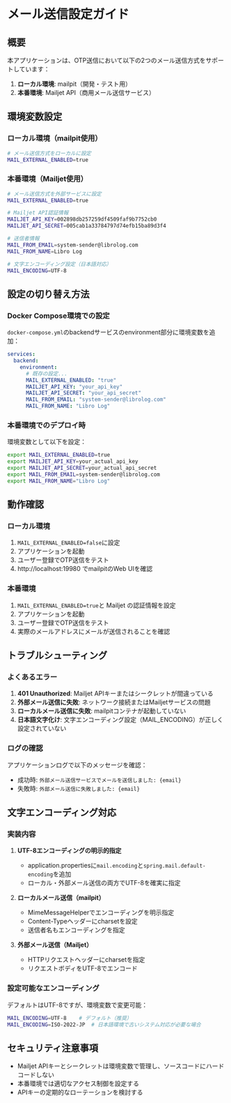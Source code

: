 # メール送信設定ガイド

## 概要

本アプリケーションは、OTP送信において以下の2つのメール送信方式をサポートしています：

1. **ローカル環境**: mailpit（開発・テスト用）
2. **本番環境**: Mailjet API（商用メール送信サービス）

## 環境変数設定

### ローカル環境（mailpit使用）

```bash
# メール送信方式をローカルに設定
MAIL_EXTERNAL_ENABLED=true
```

### 本番環境（Mailjet使用）

```bash
# メール送信方式を外部サービスに設定
MAIL_EXTERNAL_ENABLED=true

# Mailjet API認証情報
MAILJET_API_KEY=002898db257259df4509faf9b7752cb0
MAILJET_API_SECRET=005cab1a33784797d74efb15ba89d3f4

# 送信者情報
MAIL_FROM_EMAIL=system-sender@librolog.com
MAIL_FROM_NAME=Libro Log

# 文字エンコーディング設定（日本語対応）
MAIL_ENCODING=UTF-8
```

## 設定の切り替え方法

### Docker Compose環境での設定

`docker-compose.yml`のbackendサービスのenvironment部分に環境変数を追加：

```yaml
services:
  backend:
    environment:
      # 既存の設定...
      MAIL_EXTERNAL_ENABLED: "true"
      MAILJET_API_KEY: "your_api_key"
      MAILJET_API_SECRET: "your_api_secret"
      MAIL_FROM_EMAIL: "system-sender@librolog.com"
      MAIL_FROM_NAME: "Libro Log"
```

### 本番環境でのデプロイ時

環境変数として以下を設定：

```bash
export MAIL_EXTERNAL_ENABLED=true
export MAILJET_API_KEY=your_actual_api_key
export MAILJET_API_SECRET=your_actual_api_secret
export MAIL_FROM_EMAIL=system-sender@librolog.com
export MAIL_FROM_NAME="Libro Log"
```

## 動作確認

### ローカル環境

1. `MAIL_EXTERNAL_ENABLED=false`に設定
2. アプリケーションを起動
3. ユーザー登録でOTP送信をテスト
4. http://localhost:19980 でmailpitのWeb UIを確認

### 本番環境

1. `MAIL_EXTERNAL_ENABLED=true`と Mailjet の認証情報を設定
2. アプリケーションを起動
3. ユーザー登録でOTP送信をテスト
4. 実際のメールアドレスにメールが送信されることを確認

## トラブルシューティング

### よくあるエラー

1. **401 Unauthorized**: Mailjet APIキーまたはシークレットが間違っている
2. **外部メール送信に失敗**: ネットワーク接続またはMailjetサービスの問題
3. **ローカルメール送信に失敗**: mailpitコンテナが起動していない
4. **日本語文字化け**: 文字エンコーディング設定（MAIL_ENCODING）が正しく設定されていない

### ログの確認

アプリケーションログで以下のメッセージを確認：

- 成功時: `外部メール送信サービスでメールを送信しました: {email}`
- 失敗時: `外部メール送信に失敗しました: {email}`

## 文字エンコーディング対応

### 実装内容

1. **UTF-8エンコーディングの明示的指定**
   - application.propertiesに`mail.encoding`と`spring.mail.default-encoding`を追加
   - ローカル・外部メール送信の両方でUTF-8を確実に指定

2. **ローカルメール送信（mailpit）**
   - MimeMessageHelperでエンコーディングを明示指定
   - Content-Typeヘッダーにcharsetを設定
   - 送信者名もエンコーディングを指定

3. **外部メール送信（Mailjet）**
   - HTTPリクエストヘッダーにcharsetを指定
   - リクエストボディをUTF-8でエンコード

### 設定可能なエンコーディング

デフォルトはUTF-8ですが、環境変数で変更可能：

```bash
MAIL_ENCODING=UTF-8    # デフォルト（推奨）
MAIL_ENCODING=ISO-2022-JP  # 日本語環境で古いシステム対応が必要な場合
```

## セキュリティ注意事項

- Mailjet APIキーとシークレットは環境変数で管理し、ソースコードにハードコードしない
- 本番環境では適切なアクセス制御を設定する
- APIキーの定期的なローテーションを検討する